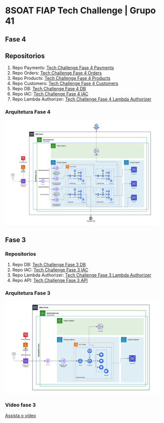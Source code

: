 # 8SOAT FIAP Tech Challenge | Grupo 41
<!--

**Here are some ideas to get you started:**

🙋‍♀️ A short introduction - what is your organization all about?
🌈 Contribution guidelines - how can the community get involved?
👩‍💻 Useful resources - where can the community find your docs? Is there anything else the community should know?
🍿 Fun facts - what does your team eat for breakfast?
🧙 Remember, you can do mighty things with the power of [Markdown](https://docs.github.com/github/writing-on-github/getting-started-with-writing-and-formatting-on-github/basic-writing-and-formatting-syntax)
-->

## Fase 4
## Repositorios
1. Repo Payments: [Tech Challenge Fase 4 Payments](https://github.com/8SOAT-GRUPO-41/tech-challenge-fase-4-payments)
2. Repo Orders: [Tech Challenge Fase 4 Orders](https://github.com/8SOAT-GRUPO-41/tech-challenge-fase-4-orders)
3. Repo Products: [Tech Challenge Fase 4 Products](https://github.com/8SOAT-GRUPO-41/tech-challenge-fase-4-products)
4. Repo Customers: [Tech Challenge Fase 4 Customers](https://github.com/8SOAT-GRUPO-41/tech-challenge-fase-4-customers)
5. Repo DB: [Tech Challenge Fase 4 DB](https://github.com/8SOAT-GRUPO-41/tech-challenge-fase-3-db)
6. Repo IAC: [Tech Challenge Fase 4 IAC](https://github.com/8SOAT-GRUPO-41/tech-challenge-fase-3-iac)
7. Repo Lambda Authorizer: [Tech Challenge Fase 4 Lambda Authorizer](https://github.com/8SOAT-GRUPO-41/tech-challenge-fase-3-lambda)

### Arquitetura Fase 4
![Architecture Fase 4](architecture-fase-4.png)

## Fase 3
### Repositorios
1. Repo DB: [Tech Challenge Fase 3 DB](https://github.com/8SOAT-GRUPO-41/tech-challenge-fase-3-db)
2. Repo IAC: [Tech Challenge Fase 3 IAC](https://github.com/8SOAT-GRUPO-41/tech-challenge-fase-3-iac)
3. Repo Lambda Authorizer: [Tech Challenge Fase 3 Lambda Authorizer](https://github.com/8SOAT-GRUPO-41/tech-challenge-fase-3-lambda)
4. Repo API: [Tech Challenge Fase 3 API](https://github.com/8SOAT-GRUPO-41/tech-challenge-fase-3-api)

### Arquitetura Fase 3
![Architecture](architecture.png)

### Vídeo fase 3
[Assista o vídeo](https://youtu.be/KqPtQx3bTxE)
